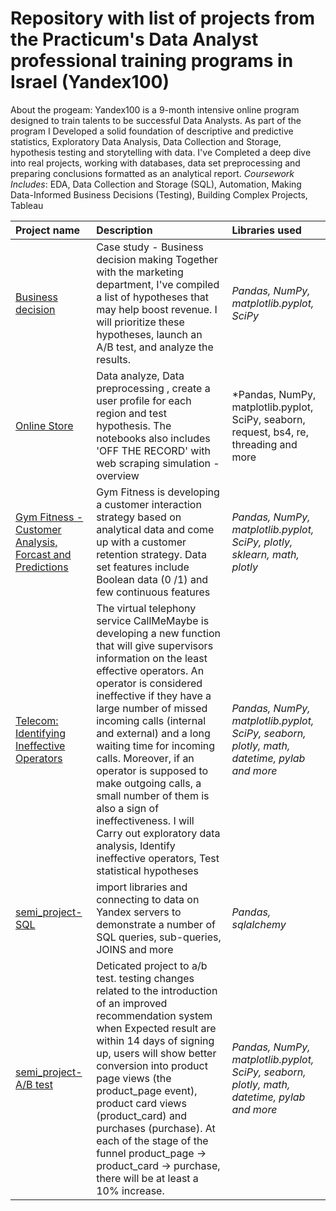 # Repository with list of projects from the Practicum's Data Analyst professional training programs in Israel (Yandex100)

About the progeam: Yandex100 is a 9-month intensive online program designed to train talents to be successful Data Analysts. 
As part of the program I Developed a solid foundation of descriptive and predictive statistics, Exploratory Data Analysis, Data Collection and Storage, hypothesis testing and storytelling with data.
I've Completed a deep dive into real projects, working with databases, data set preprocessing and preparing conclusions formatted as an analytical report.
*Coursework Includes*: EDA, Data Collection and Storage (SQL), Automation, Making Data-Informed Business Decisions (Testing), Building Complex Projects, Tableau

| Project name           | Description            | Libraries used              |
| :--------------------  | :--------------------- |:----------------------------|
|[Business decision](https://github.com/art-gr/practicum-portfolio/blob/main/Business_Decisions_test/Business_decision.ipynb "Business decision") |Case study - Business decision making Together with the marketing department, I've compiled a list of hypotheses that may help boost revenue. I will prioritize these hypotheses, launch an A/B test, and analyze the results.|*Pandas, NumPy, matplotlib.pyplot, SciPy*|
|[Online Store](https://github.com/art-gr/practicum-portfolio/blob/main/games_store/game_store.ipynb "Online Store")|Data analyze, Data preprocessing , create a user profile for each region and test hypothesis. The notebooks also includes 'OFF THE RECORD' with web scraping simulation - overview|*Pandas, NumPy, matplotlib.pyplot, SciPy, seaborn, request, bs4, re, threading and more|
| [Gym Fitness - Customer Analysis, Forcast and Predictions](https://github.com/art-gr/practicum-portfolio/blob/main/gym_fitness_forcast_predictions/forcast_predict_gym.ipynb "Gym Fitness - Customer Analysis, Forcast and Predictions")|Gym Fitness is developing a customer interaction strategy based on analytical data and come up with a customer retention strategy. Data set features include Boolean data (0 /1) and few continuous features | *Pandas, NumPy, matplotlib.pyplot, SciPy, plotly, sklearn, math, plotly*|
|[Telecom: Identifying Ineffective Operators](https://github.com/art-gr/practicum-portfolio/blob/main/telecom_project/Telecom_project_.ipynb "Telecom: Identifying Ineffective Operators")|The virtual telephony service CallMeMaybe is developing a new function that will give supervisors information on the least effective operators. An operator is considered ineffective if they have a large number of missed incoming calls (internal and external) and a long waiting time for incoming calls. Moreover, if an operator is supposed to make outgoing calls, a small number of them is also a sign of ineffectiveness. I will Carry out exploratory data analysis, Identify ineffective operators, Test statistical hypotheses|*Pandas, NumPy, matplotlib.pyplot, SciPy, seaborn, plotly, math, datetime, pylab and more*|
|[semi_project-SQL](https://github.com/art-gr/practicum-portfolio/blob/main/semi_projects/SQL/sql.ipynb "semi_project-SQL")|import libraries and connecting to data on Yandex servers to demonstrate a number of SQL queries, sub-queries, JOINS and more|*Pandas, sqlalchemy*|
|[semi_project-A/B test](https://github.com/art-gr/practicum-portfolio/blob/main/semi_projects/ab_test/abtest_.ipynb "semi_project-A/B test")|Deticated project to a/b test. testing changes related to the introduction of an improved recommendation system when Expected result are within 14 days of signing up, users will show better conversion into product page views (the product_page event), product card views (product_card) and purchases (purchase). At each of the stage of the funnel product_page → product_card → purchase, there will be at least a 10% increase. |*Pandas, NumPy, matplotlib.pyplot, SciPy, seaborn, plotly, math, datetime, pylab and more*|
